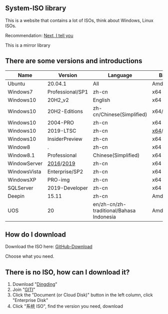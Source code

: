 ## System-ISO library
This is a website that contains a lot of ISOs, think about Windows, Linux ISOs.

Recommendation: [Next, I tell you](https://next.itellyou.cn/)

This is a mirror library

## There are some versions and introductions

Name | Version | Language | Bit
---- | ------- | -------- | --------
Ubuntu | 20.04.1 | All | Amd64
Windows7 | Professional/SP1 | zh-cn | x64
Windows10 | 20H2_v2 | English | x64
Windows10 | 20H2-Editions | zh-cn/Chinese(Simplified) | x64/x86
Windows10 | 2004-PRO | zh-cn | x64
Windows10 | 2019-LTSC | zh-cn | <a href="https://pan.xunlei.com/s/VMUCX4_UmlqtwIG8CrKPyHAMA1?pass_code=x5xk">x64</a>/<a href="https://pan.xunlei.com/s/VMUCXJQ24LL2ZRJb3ZgiQd5EA1?pass_code=k3z7">x86</a>
Windows10 | InsiderPreview | zh-cn | x64
Window8 | . | zh-cn | x64
Window8.1 | Professional | Chinese(Simplified) | x64
WindowServer | <a href="https://pan.xunlei.com/s/VMUCVoqg6ClxJ9WxJ3gvWnGrA1?pass_code=zhzk">2016</a>/<a href="https://pan.xunlei.com/s/VMUCWII2rG7-iuBTms35rBP5A1?pass_code=8e72">2019</a> | zh-cn | x64
WindowsVista | Enterprise/SP2 | zh-cn | x64
WindowsXP | PRO-img | zh-cn | x64
SQLServer | 2019-Developer | zh-cn | x64
Deepin | 15.11 | zh-cn | Amd64
UOS | 20 | en/zh-cn/zh-traditional/Bahasa Indonesia | Amd64


## How do I download
Download the ISO here: [GitHub-Download](https://github.com/sys-iso/sys-iso.github.io/releases/)

Choose what you need.

## There is no ISO, how can I download it?
1. Download "[Dingding](https://dtapp-pub.dingtalk.com/dingtalk-desktop/win_installer/Release/DingTalk_v5.1.41.1000.exe?spm=a213l2.14171110.4290834532.8.1d942726SL53oR&acm=lb-zebra-631264-8036409.1003.4.7546307&scm=1003.4.lb-zebra-631264-8036409.OTHER_15839668797361_7546307)"
2. Join "[GITI](https://h5.dingtalk.com/yydy/yq.html?corpId=ding438aa11bfa555b36f2c783f7214b6d69&inviterUid=B2FB59C21A27483CE93FD50C752B256A&encodeDeptId=0054DC2B53AFE745&scene=contactOrgCreateAfterRecommand&cid=undefined&origin=9999&originMeta=new_contact_hasorg_tab&method=withinDingtalk)"
3. Click the "Document (or Cloud Disk)" button in the left column, click "Enterprise Disk"
4. Click "系统 ISO", find the version you need, download
